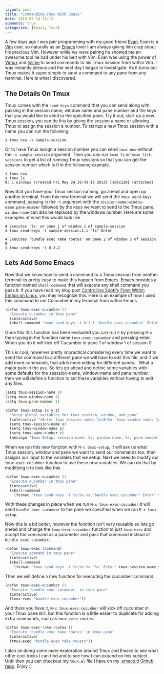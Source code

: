 ```yaml
---
layout: post
title: "Commanding Tmux With Emacs"
date: 2013-05-24 21:12
comments: true
categories: [Emacs, Tmux]
---
```

A few days ago I was pair programming with my good friend [Evan](http://evansparkman.com/). Evan is a [Vim](http://www.vim.org/) user, so naturally as an [Emacs](https://www.gnu.org/software/emacs/) lover I am always giving him crap about his precious Vim. However while we were pairing he showed me an awesome tool he had under his belt with Vim. Evan was using the power of [Vimux](https://github.com/benmills/vimux.git) and [tslime](https://github.com/kikijump/tslime.vim) to send commands to his Tmux session from within Vim. I was instantly jeleous and the next day I began to investigate. As it turns out Tmux makes it super simple to sand a command to any pane from any terminal. Here is what I discovered.

## The Details On Tmux

Tmux comes with the `send-keys` command that you can send along with passing in the session name, window name and pane number and the keys that you would like to send to the specified pane. Try it out, start up a new Tmux session, you can do this by giving the session a name or allowing Tmux to assign the session a number. To startup a new Tmux session with a name you can run the following.

    $ tmux new -s sample-session

Or to have Tmux assign a session number you can send `tmux new` without the `-s sample-session` argument. Then you can run `tmux ls` or `tmux list-sessions` to get a list of running Tmux sessions so that you can get the session number which is 0 in the following example.

    $ tmux new
    $ tmux ls
    0: 1 windows (created Fri May 24 20:43:18 2013) [105x129] (attached)

Now that you have your Tmux session running, go ahead and open up another terminal. From this new terminal we will send the `tmux send-keys` command, passing in the `-t` argument with the `session-name:window-name.pane-number` followed by the keys we want to send to the Tmux pane, `window-name` can also be replaced by the windows number. Here are some examples of what this would look like.

    # Executes 'ls' on pane 1 of window 1 of sample-session
    $ tmux send-keys -t sample-session:1.1 "ls" Enter

    # Executes 'bundle exec rake routes' on pane 2 of window 3 of session 0
    $ tmux send-keys -t 0:3.2

## Lets Add Some Emacs

Now that we know how to send a command to a Tmux session from another terminal its pretty easy to make this happen from Emacs. Emacs provides a function named `shell-command` that will execute any shell command you pass it. If you have read my blog post [Controlling Spotify From Within Emacs on Linux](http://bradylove.com/blog/2013/05/09/controlling-spotify-from-within-emacs-on-linux/), you may recognize this. Here is an example of how I used this command to run Cucumber in my terminal from within Emacs.

``` scheme
(defun tmux-exec-cucumber ()
  "Execute cucumber in tmux pane"
  (interactive)
  (shell-command "tmux send-keys -t 0:1.1 'bundle exec cucumber' Enter"))
```

Once this this function has been evaluated you can run it by pressing `M-x` then typing in the function name `tmux-exec-cucumber` and pressing enter. When you do it will kick off Cucumber in pane 1 of window 1 of session 0.

This is cool, howerver pretty impractical considering every time we want to send the command to a different pane we will have to edit this file, and if we add more commands, that adds more editing for different panes... What a major pain in the ass. So lets go ahead and define some variables with some defaults for the sesssion-name, window-name and pane number, then we will define a function to set these variables without having to edit any
files.


``` scheme
(setq tmux-session-name 0)
(setq tmux-window-name 1)
(setq tmux-pane-number 1)

(defun tmux-setup (x y z)
  "Setup global variables for tmux session, window, and pane"
  (interactive "sEnter tmux session name: \nsEnter tmux window name: \nsEnter tmux pane number: ")
  (setq tmux-session-name x)
  (setq tmux-window-name y)
  (setq tmux-pane-number z)
  (message "Tmux Setup, session name: %s, window name: %s, pane number: %s" tmux-session-name tmux-window-name tmux-pane-number))
```

When we run this new function with `M-x tmux-setup`, it will ask us what Tmux session, window and pane we want to send our commands too, then assigns our input to the variables that we setup. Next we need to modify our `tmux-exec-cucumber` function to use these new variables. We can do that by modifying it to look like this

``` scheme
(defun tmux-exec-cucumber ()
  "Execute cucumber in tmux pane"
  (interactive)
  (shell-command
    (format "tmux send-keys -t %s:%s.%s 'bundle exec cucumber' Enter" tmux-session-name tmux-window-name tmux-pane-number)))
```

With these changes in place when we run `M-x tmux-exec-cucumber` it will send `bundle exec cucumber` to the pane we specified when we ran `M-x tmux-setup`.

Now this is a bit better, however the function isn't very reusable so lets go ahead and change the `tmux-exec-cucumber` function to just `tmux-exec` and accept the command as a parameter and pass that command instead of `bundle exec cucumber`.

``` scheme
(defun tmux-exec (command)
  "Execute command in tmux pane"
  (interactive)
  (shell-command
    (format "tmux send-keys -t %s:%s.%s '%s' Enter" tmux-session-name tmux-window-name tmux-pane-number command)))
```

Then we will define a new function for executing the cucumber command.

``` scheme
(defun tmux-exec-cucumber ()
  "Execute 'bundle exec cucumber' in tmux pane"
  (interactive)
  (tmux-exec "bundle exec cucumber"))
```

And there you have it, `M-x tmux-exec-cucumber` will kick off cucumber in your Tmux pane still, but this function is a little easier to duplicate for adding extra commands, such as `tmux-rake-routes`.

``` scheme
(defun tmux-exec-rake-routes ()
  "Execute 'bundle exec rake routes' in tmux pane"
  (interactive)
  (tmux-exec "bundle exec rake rouets"))
```

I plan on doing some more exploration around Tmux and Emacs to see what other cool tricks I can find and to see how I can expand on this subject. Until then you can checkout my `tmux.el` file I have on my [.emacs.d Github repo](https://github.com/bradylove/.emacs.d/blob/master/init.d/tmux.el). Enjoy :)
